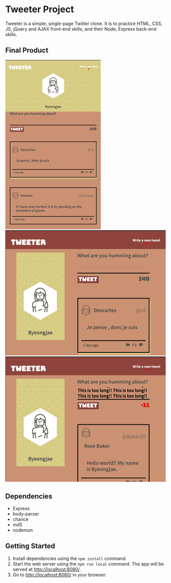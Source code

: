 # Tweeter Project

Tweeter is a simple, single-page Twitter clone. It is to practice HTML, CSS, JS, jQuery and AJAX front-end skills, and their Node, Express back-end skills.

## Final Product

!["Mobile Web View"](https://github.com/byeongjae-kang/tweeter/blob/master/docs/tweet-mobile.png)
!["Desktop Web View"](https://github.com/byeongjae-kang/tweeter/blob/master/docs/tweet-1024px.png)
!["Tweet Features shown input counter in red, new tweet"](https://github.com/byeongjae-kang/tweeter/blob/master/docs/new-tweet-1024px.png)

## Dependencies

- Express
- body-parser
- chance
- md5
- nodemon


## Getting Started

1. Install dependencies using the `npm install` command.
2. Start the web server using the `npm run local` command. The app will be served at <http://localhost:8080/>.
3. Go to <http://localhost:8080/> in your browser.

